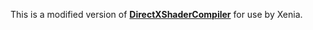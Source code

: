 This is a modified version of [**DirectXShaderCompiler**](https://github.com/microsoft/DirectXShaderCompiler) for use by Xenia.